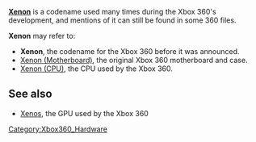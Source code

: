**[Xenon](Xenon "wikilink")** is a codename used many times during the
Xbox 360's development, and mentions of it can still be found in some
360 files.

**Xenon** may refer to:

  - **Xenon**, the codename for the Xbox 360 before it was announced.
  - [Xenon (Motherboard)](Xenon_(Motherboard) "wikilink"), the
    original Xbox 360 motherboard and case.
  - [Xenon (CPU)](Xenon_(CPU) "wikilink"), the CPU used by the Xbox
    360.

## See also

  - [Xenos](Xenos "wikilink"), the GPU used by the Xbox 360

[Category:Xbox360_Hardware](Category_Xbox360_Hardware.md "wikilink")